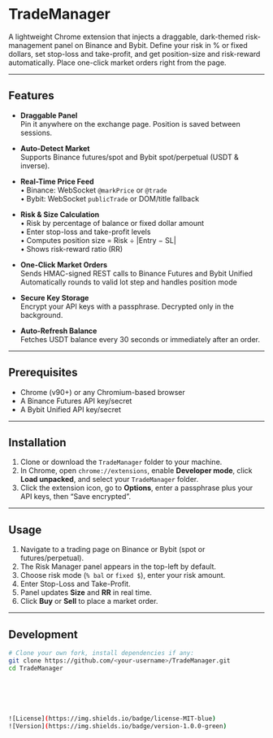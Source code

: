 # TradeManager

A lightweight Chrome extension that injects a draggable, dark-themed risk-management panel on Binance and Bybit. Define your risk in % or fixed dollars, set stop-loss and take-profit, and get position-size and risk-reward automatically. Place one-click market orders right from the page.

---

## Features

- **Draggable Panel**  
  Pin it anywhere on the exchange page. Position is saved between sessions.

- **Auto-Detect Market**  
  Supports Binance futures/spot and Bybit spot/perpetual (USDT & inverse).

- **Real-Time Price Feed**  
  • Binance: WebSocket `@markPrice` or `@trade`  
  • Bybit: WebSocket `publicTrade` or DOM/title fallback

- **Risk & Size Calculation**  
  • Risk by percentage of balance or fixed dollar amount  
  • Enter stop-loss and take-profit levels  
  • Computes position size = Risk ÷ |Entry − SL|  
  • Shows risk-reward ratio (RR)

- **One-Click Market Orders**  
  Sends HMAC-signed REST calls to Binance Futures and Bybit Unified  
  Automatically rounds to valid lot step and handles position mode

- **Secure Key Storage**  
  Encrypt your API keys with a passphrase. Decrypted only in the background.

- **Auto-Refresh Balance**  
  Fetches USDT balance every 30 seconds or immediately after an order.

---

## Prerequisites

- Chrome (v90+) or any Chromium-based browser  
- A Binance Futures API key/secret  
- A Bybit Unified API key/secret  

---

## Installation

1. Clone or download the `TradeManager` folder to your machine.
2. In Chrome, open `chrome://extensions`, enable **Developer mode**, click **Load unpacked**, and select your `TradeManager` folder.
3. Click the extension icon, go to **Options**, enter a passphrase plus your API keys, then “Save encrypted”.

---

## Usage

1. Navigate to a trading page on Binance or Bybit (spot or futures/perpetual).  
2. The Risk Manager panel appears in the top-left by default.  
3. Choose risk mode (`% bal` or `fixed $`), enter your risk amount.  
4. Enter Stop-Loss and Take-Profit.  
5. Panel updates **Size** and **RR** in real time.  
6. Click **Buy** or **Sell** to place a market order.  

---

## Development

```bash
# Clone your own fork, install dependencies if any:
git clone https://github.com/<your-username>/TradeManager.git
cd TradeManager






![License](https://img.shields.io/badge/license-MIT-blue)
![Version](https://img.shields.io/badge/version-1.0.0-green)

